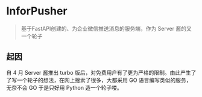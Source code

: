 # InforPusher
 
 > 基于FastAPI创建的、为企业微信推送消息的服务端，作为 Server 酱的又一个轮子

## 起因

自 4 月 Server 酱推出 turbo 版后，对免费用户有了更为严格的限制。由此产生了了写一个轮子的想法，在网上搜索了很多，大都采用 GO 语言编写类似的服务，无奈不会 GO 于是只好用 Python 造一个轮子喽。